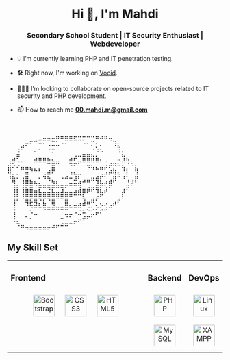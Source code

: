 
  

# <div align="center">Hi 👋, I'm Mahdi</div>  
  

### <div align="center"> Secondary School Student | IT Security Enthusiast | Webdeveloper</div>  
    

- 💡 I’m currently learning PHP and IT penetration testing.  


- 🛠️ Right now, I'm working on [Vooid](https://vooid.de).  
  

- 👨🏻‍💻 I’m looking to collaborate on open-source projects related to IT security and PHP development.  
  

- 📫 How to reach me **00.mahdi.m@gmail.com**  
  

<br/>  

<p>
  ⠀⠀⠀⠀⠀⣀⣠⠤⠶⠶⣖⡛⠛⠿⠿⠯⠭⠍⠉⣉⠛⠚⠛⠲⣄⠀⠀⠀⠀⠀
⠀⠀⢀⡴⠋⠁⠀⡉⠁⢐⣒⠒⠈⠁⠀⠀⠀⠈⠁⢂⢅⡂⠀⠀⠘⣧⠀⠀⠀⠀
⠀⠀⣼⠀⠀⠀⠁⠀⠀⠀⠂⠀⠀⠀⠀⢀⣀⣤⣤⣄⡈⠈⠀⠀⠀⠘⣇⠀⠀⠀
⢠⡾⠡⠄⠀⠀⠾⠿⠿⣷⣦⣤⠀⠀⣾⣋⡤⠿⠿⠿⠿⠆⠠⢀⣀⡒⠼⢷⣄⠀
⣿⠊⠊⠶⠶⢦⣄⡄⠀⢀⣿⠀⠀⠀⠈⠁⠀⠀⠙⠳⠦⠶⠞⢋⣍⠉⢳⡄⠈⣧
⢹⣆⡂⢀⣿⠀⠀⡀⢴⣟⠁⠀⢀⣠⣘⢳⡖⠀⠀⣀⣠⡴⠞⠋⣽⠷⢠⠇⠀⣼
⠀⢻⡀⢸⣿⣷⢦⣄⣀⣈⣳⣆⣀⣀⣤⣭⣴⠚⠛⠉⣹⣧⡴⣾⠋⠀⠀⣘⡼⠃
⠀⢸⡇⢸⣷⣿⣤⣏⣉⣙⣏⣉⣹⣁⣀⣠⣼⣶⡾⠟⢻⣇⡼⠁⠀⠀⣰⠋⠀⠀
⠀⢸⡇⠸⣿⡿⣿⢿⡿⢿⣿⠿⠿⣿⠛⠉⠉⢧⠀⣠⡴⠋⠀⠀⠀⣠⠇⠀⠀⠀
⠀⢸⠀⠀⠹⢯⣽⣆⣷⣀⣻⣀⣀⣿⣄⣤⣴⠾⢛⡉⢄⡢⢔⣠⠞⠁⠀⠀⠀⠀
⠀⢸⠀⠀⠀⠢⣀⠀⠈⠉⠉⠉⠉⣉⣀⠠⣐⠦⠑⣊⡥⠞⠋⠀⠀⠀⠀⠀⠀⠀
⠀⢸⡀⠀⠁⠂⠀⠀⠀⠀⠀⠀⠒⠈⠁⣀⡤⠞⠋⠁⠀⠀⠀⠀⠀⠀⠀⠀⠀⠀
⠀⠀⠙⠶⢤⣤⣤⣤⣤⡤⠴⠖⠚⠛⠉⠁⠀⠀⠀⠀⠀⠀⠀⠀⠀⠀⠀⠀⠀⠀
</p>

## My Skill Set  
<table><tr><td valign="top" width="100%">



### Frontend  
<div align="center" width="100%">  
<a href="https://getbootstrap.com/docs/3.4/javascript/" target="_blank"><img style="margin: 10px" src="https://profilinator.rishav.dev/skills-assets/bootstrap-plain.svg" alt="Bootstrap" height="50" /></a>  
<a href="https://www.w3schools.com/css/" target="_blank"><img style="margin: 10px" src="https://profilinator.rishav.dev/skills-assets/css3-original-wordmark.svg" alt="CSS3" height="50" /></a>  
<a href="https://en.wikipedia.org/wiki/HTML5" target="_blank"><img style="margin: 10px" src="https://profilinator.rishav.dev/skills-assets/html5-original-wordmark.svg" alt="HTML5" height="50" /></a>  
</div>

</td><td valign="top" width="33%">



### Backend  
<div align="center" width="100%">  
<a href="https://www.php.net/" target="_blank"><img style="margin: 10px" src="https://profilinator.rishav.dev/skills-assets/php-original.svg" alt="PHP" height="50" /></a>  
<a href="https://www.mysql.com/" target="_blank"><img style="margin: 10px" src="https://profilinator.rishav.dev/skills-assets/mysql-original-wordmark.svg" alt="MySQL" height="50" /></a>  
</div>

</td><td valign="top" width="33%">



### DevOps  
<div align="center" width="100%">  
<a href="https://www.linux.org/" target="_blank"><img style="margin: 10px" src="https://profilinator.rishav.dev/skills-assets/linux-original.svg" alt="Linux" height="50" /></a>  
<a href="https://www.apachefriends.org/" target="_blank"><img style="margin: 10px" src="https://profilinator.rishav.dev/skills-assets/xampp.png" alt="XAMPP" height="50" /></a>  
</div>

</td></tr></table>  

<br/>  
